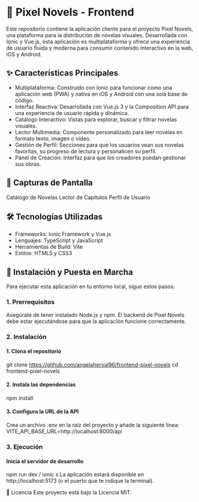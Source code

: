 # 📖 Pixel Novels - Frontend
Este repositorio contiene la aplicación cliente para el proyecto Pixel Novels, una plataforma para la distribución de novelas visuales. Desarrollada con Ionic y Vue.js, esta aplicación es multiplataforma y ofrece una experiencia de usuario fluida y moderna para consumir contenido interactivo en la web, iOS y Android.

## ✨ Características Principales
- Multiplataforma: Construido con Ionic para funcionar como una aplicación web (PWA) y nativa en iOS y Android con una sola base de código.
- Interfaz Reactiva: Desarrollada con Vue.js 3 y la Composition API para una experiencia de usuario rápida y dinámica.
- Catálogo Interactivo: Vistas para explorar, buscar y filtrar novelas visuales.
- Lector Multimedia: Componente personalizado para leer novelas en formato texto, imagen o vídeo.
- Gestión de Perfil: Secciones para que los usuarios vean sus novelas favoritas, su progreso de lectura y personalicen su perfil.
- Panel de Creación: Interfaz para que los creadores puedan gestionar sus obras.

## 📸 Capturas de Pantalla
Catálogo de Novelas	Lector de Capítulos	Perfil de Usuario


## 🛠️ Tecnologías Utilizadas
- Frameworks: Ionic Framework y Vue.js 
- Lenguajes: TypeScript y JavaScript
- Herramientas de Build: Vite
- Estilos: HTML5 y CSS3

## 🚀 Instalación y Puesta en Marcha
Para ejecutar esta aplicación en tu entorno local, sigue estos pasos:

### 1. Prerrequisitos
Asegúrate de tener instalado Node.js y npm. El backend de Pixel Novels debe estar ejecutándose para que la aplicación funcione correctamente.

### 2. Instalación

#### 1. Clona el repositorio
git clone https://github.com/angelaherval96/frontend-pixel-novels
cd frontend-pixel-novels

#### 2. Instala las dependencias
npm install

#### 3. Configura la URL de la API
Crea un archivo .env en la raíz del proyecto y añade la siguiente línea:
VITE_API_BASE_URL=http://localhost:8000/api

### 3. Ejecución

#### Inicia el servidor de desarrollo
npm run dev / ionic s
La aplicación estará disponible en http://localhost:5173 (o el puerto que te indique la terminal).

📄 Licencia
Este proyecto está bajo la Licencia MIT.
